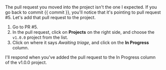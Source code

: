 The pull request you moved into the project isn't the one I expected. If you go back to commit {{ commit }}, you'll notice that it's pointing to pull request #5. Let's add that pull request to the project.

1. Go to PR #5.
1. In the pull request, click on **Projects** on the right side, and choose the `v1.0.0` project from the list.
1. Click on where it says _Awaiting triage_, and click on the **In Progress** column.

I'll respond when you've added the pull request to the In Progress column of the v1.0.0 project.